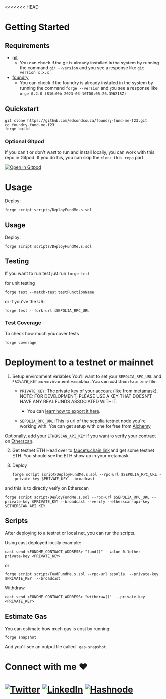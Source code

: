 <<<<<<< HEAD
# Getting Started

## Requirements

- [git](https://git-scm.com/book/en/v2/Getting-Started-Installing-Git)
  - You can check if the git is already installed in the system by running the command `git --version` and you see a response like `git version x.x.x`
- [foundry](https://getfoundry.sh/)
  - You can check if the foundry is already installed in the system by running the command `forge --version` and you see a response like `orge 0.2.0 (816e00b 2023-03-16T00:05:26.396218Z)`

## Quickstart

```
git clone https://github.com/edsondsouza/foundry-fund-me-f23.git
cd foundry-fund-me-f23
forge build
```

### Optional Gitpod

If you can't or don't want to run and install locally, you can work with this repo in Gitpod. If you do this, you can skip the `clone this repo` part.

[![Open in Gitpod](https://gitpod.io/button/open-in-gitpod.svg)](https://gitpod.io/edsondsouza/foundry-fund-me-f23.git)

# Usage

Deploy:

```
forge script scripts/DeployFundMe.s.sol
```

## Usage

Deploy:

```
forge script scripts/DeployFundMe.s.sol
```

## Testing

If you want to run test just run
`forge test`

for unit testing

```
forge test --match-test testFunctionName
```

or if you've the URL

```
forge test --fork-url $SEPOLIA_RPC_URL
```

### Test Coverage

To check how much you cover tests

```
forge coverage
```

# Deployment to a testnet or mainnet

1. Setup environment variables
   You'll want to set your `SEPOLIA_RPC_URL` and `PRIVATE_KEY` as environment variables. You can add them to a `.env` file.

   - `PRIVATE_KEY`: The private key of your account (like from [metamask](https://metamask.io/)). NOTE: FOR DEVELOPMENT, PLEASE USE A KEY THAT DOESN'T HAVE ANY REAL FUNDS ASSOCIATED WITH IT.

     - You can [learn how to export it here](https://support.metamask.io/hc/en-us/articles/360015289632-How-to-Export-an-Account-Private-Key).

   - `SEPOLIA_RPC_URL`: This is url of the sepolia testnet node you're working with. You can get setup with one for free from [Alchemy](https://www.alchemy.com/)

Optionally, add your `ETHERSCAN_API_KEY` if you want to verify your contract on [Etherscan](https://etherscan.io/).

2. Get testnet ETH
   Head over to [faucets.chain.link](https://faucets.chain.link/) and get some testnet ETH. You should see the ETH show up in your metamask.

3. Deploy
   ```
   forge script script/DeployFundMe.s.sol --rpc-url $SEPOLIA_RPC_URL --private-key $PRIVATE_KEY --broadcast
   ```

and this is to directly verify on Etherscan

```
forge script script/DeployFundMe.s.sol --rpc-url $SEPOLIA_RPC_URL --private-key $PRIVATE_KEY --broadcast --verify --etherscan-api-key $ETHERSCAN_API_KEY
```

## Scripts

After deploying to a testnet or local net, you can run the scripts.

Using cast deployed locally example:

```
cast send <FUNDME_CONTRACT_ADDRESS> "fund()" --value 0.1ether --private-key <PRIVATE_KEY>
```

or

```
forge script script/FundFundMe.s.sol --rpc-url sepolia  --private-key $PRIVATE_KEY  --broadcast
```

Withdraw

```
cast send <FUNDME_CONTRACT_ADDRESS> "withdraw()"  --private-key <PRIVATE_KEY>
```

## Estimate Gas

You can estimate how much gas is cost by running:

```
forge snapshot
```

And you'll see an output file called `.gas-snapshot`

# Connect with me ❤️

[![Twitter](https://img.shields.io/badge/Twitter-%231DA1F2.svg?style=for-the-badge&logo=Twitter&logoColor=white)](https://twitter.com/edsondsouza) [![LinkedIn](https://img.shields.io/badge/linkedin-%230077B5.svg?style=for-the-badge&logo=linkedin&logoColor=white)](https://www.linkedin.com/in/dsouzaedson/) [![Hashnode](https://img.shields.io/badge/Hashnode-2962FF?style=for-the-badge&logo=hashnode&logoColor=white)](https://edsondsouza.hashnode.dev/)
=======
